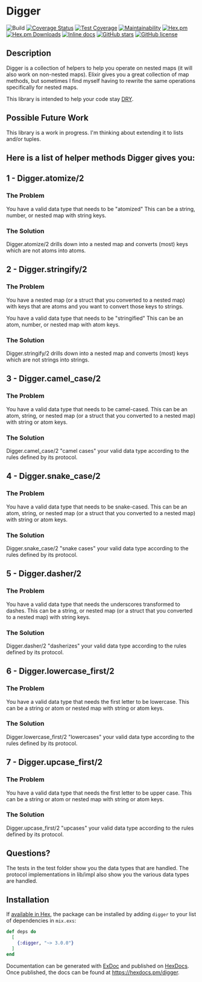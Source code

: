 # Digger

![Build](https://github.com/treble37/digger/actions/workflows/digger_ci.yml/badge.svg?branch=master)
[![Coverage Status](https://coveralls.io/repos/github/treble37/digger/badge.svg)](https://coveralls.io/github/treble37/digger)
[![Test Coverage](https://api.codeclimate.com/v1/badges/702151ab4712380d7d49/test_coverage)](https://codeclimate.com/github/treble37/digger/test_coverage)
[![Maintainability](https://api.codeclimate.com/v1/badges/702151ab4712380d7d49/maintainability)](https://codeclimate.com/github/treble37/digger/maintainability)
[![Hex.pm](https://img.shields.io/hexpm/v/digger.svg)](https://hex.pm/packages/digger)
[![Hex.pm Downloads](https://img.shields.io/hexpm/dt/digger.svg)](https://hex.pm/packages/digger)
[![Inline docs](http://inch-ci.org/github/treble37/digger.svg?branch=master)](http://inch-ci.org/github/treble37/digger)
[![GitHub stars](https://img.shields.io/github/stars/treble37/digger.svg)](https://github.com/treble37/digger/stargazers)
[![GitHub license](https://img.shields.io/badge/license-MIT-blue.svg)](https://raw.githubusercontent.com/treble37/digger/master/LICENSE)

## Description

Digger is a collection of helpers to help you operate on nested maps (it will also work on non-nested maps). Elixir gives you a great collection of map methods, but sometimes I find myself having to rewrite the same operations specifically for nested maps.

This library is intended to help your code stay [DRY](https://en.wikipedia.org/wiki/Don%27t_repeat_yourself).

## Possible Future Work

This library is a work in progress. I'm thinking about extending it to lists and/or tuples.

## Here is a list of helper methods Digger gives you:

## 1 - Digger.atomize/2

### The Problem

You have a valid data type that needs to be "atomized" This can be a string, number, or nested map with string keys.

### The Solution

Digger.atomize/2 drills down into a nested map and converts (most) keys which are not atoms into atoms.

## 2 - Digger.stringify/2

### The Problem

You have a nested map (or a struct that you converted to a nested map) with keys that are atoms and you want to convert those keys to strings.

You have a valid data type that needs to be "stringified" This can be an atom, number, or nested map with atom keys.

### The Solution

Digger.stringify/2 drills down into a nested map and converts (most) keys which are not strings into strings.

## 3 - Digger.camel_case/2

### The Problem

You have a valid data type that needs to be camel-cased. This can be an atom, string, or nested map (or a struct that you converted to a nested map) with string or atom keys.

### The Solution

Digger.camel_case/2 "camel cases" your valid data type according to the rules defined by its protocol.

## 4 - Digger.snake_case/2

### The Problem

You have a valid data type that needs to be snake-cased. This can be an atom, string, or nested map (or a struct that you converted to a nested map) with string or atom keys.

### The Solution

Digger.snake_case/2 "snake cases" your valid data type according to the rules defined by its protocol.

## 5 - Digger.dasher/2

### The Problem

You have a valid data type that needs the underscores transformed to dashes. This can be a string, or nested map (or a struct that you converted to a nested map) with string keys.

### The Solution

Digger.dasher/2 "dasherizes" your valid data type according to the rules defined by its protocol.

## 6 - Digger.lowercase_first/2

### The Problem

You have a valid data type that needs the first letter to be lowercase. This can be a string or atom or nested map with string or atom keys.

### The Solution

Digger.lowercase_first/2 "lowercases" your valid data type according to the rules defined by its protocol.

## 7 - Digger.upcase_first/2

### The Problem

You have a valid data type that needs the first letter to be upper case. This can be a string or atom or nested map with string or atom keys.

### The Solution

Digger.upcase_first/2 "upcases" your valid data type according to the rules defined by its protocol.

## Questions?

The tests in the test folder show you the data types that are handled. The protocol implementations in lib/impl also show you the various data types are handled.

## Installation

If [available in Hex](https://hex.pm/docs/publish), the package can be installed
by adding `digger` to your list of dependencies in `mix.exs`:

```elixir
def deps do
  [
    {:digger, "~> 3.0.0"}
  ]
end
```

Documentation can be generated with [ExDoc](https://github.com/elixir-lang/ex_doc)
and published on [HexDocs](https://hexdocs.pm). Once published, the docs can
be found at <https://hexdocs.pm/digger>.
